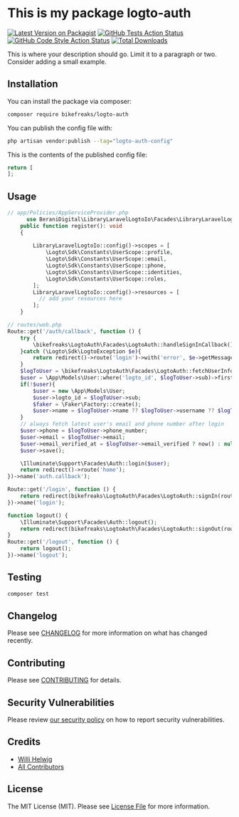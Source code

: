 # This is my package logto-auth

[![Latest Version on Packagist](https://img.shields.io/packagist/v/bikefreaks/logto-auth.svg?style=flat-square)](https://packagist.org/packages/bikefreaks/logto-auth)
[![GitHub Tests Action Status](https://img.shields.io/github/actions/workflow/status/bikefreaks/logto-auth/run-tests.yml?branch=main&label=tests&style=flat-square)](https://github.com/bikefreaks/logto-auth/actions?query=workflow%3Arun-tests+branch%3Amain)
[![GitHub Code Style Action Status](https://img.shields.io/github/actions/workflow/status/bikefreaks/logto-auth/fix-php-code-style-issues.yml?branch=main&label=code%20style&style=flat-square)](https://github.com/bikefreaks/logto-auth/actions?query=workflow%3A"Fix+PHP+code+style+issues"+branch%3Amain)
[![Total Downloads](https://img.shields.io/packagist/dt/bikefreaks/logto-auth.svg?style=flat-square)](https://packagist.org/packages/bikefreaks/logto-auth)

This is where your description should go. Limit it to a paragraph or two. Consider adding a small example.

## Installation

You can install the package via composer:

```bash
composer require bikefreaks/logto-auth
```
You can publish the config file with:

```bash
php artisan vendor:publish --tag="logto-auth-config"
```

This is the contents of the published config file:

```php
return [
];
```
## Usage

```php
// app/Policies/AppServiceProvider.php
      use BeraniDigital\LibraryLaravelLogtoIo\Facades\LibraryLaravelLogtoIo;
    public function register(): void
    {
        
        LibraryLaravelLogtoIo::config()->scopes = [
            \Logto\Sdk\Constants\UserScope::profile,
            \Logto\Sdk\Constants\UserScope::email,
            \Logto\Sdk\Constants\UserScope::phone,
            \Logto\Sdk\Constants\UserScope::identities,
            \Logto\Sdk\Constants\UserScope::roles,
        ];
        LibraryLaravelLogtoIo::config()->resources = [
          // add your resources here
        ];
    }
```

```php
// routes/web.php
Route::get('/auth/callback', function () {
    try {
        \bikefreaks\LogtoAuth\Facades\LogtoAuth::handleSignInCallback();
    }catch (\Logto\Sdk\LogtoException $e){
        return redirect()->route('login')->with('error', $e->getMessage());
    }
    $logToUser = \bikefreaks\LogtoAuth\Facades\LogtoAuth::fetchUserInfo();
    $user = \App\Models\User::where('logto_id', $logToUser->sub)->first();
    if(!$user){
        $user = new \App\Models\User;
        $user->logto_id = $logToUser->sub;
        $faker = \Faker\Factory::create();
        $user->name = $logToUser->name ?? $logToUser->username ?? $logToUser->email ?? $faker->numerify('User ####');
    }
    // always fetch latest user's email and phone number after login
    $user->phone = $logToUser->phone_number;
    $user->email = $logToUser->email;
    $user->email_verified_at = $logToUser->email_verified ? now() : null;
    $user->save();

    \Illuminate\Support\Facades\Auth::login($user);
    return redirect()->route('home');
})->name('auth.callback');

Route::get('/login', function () {
    return redirect(bikefreaks\LogtoAuth\Facades\LogtoAuth::signIn(route('auth.callback')));
})->name('login');

function logout() {
    \Illuminate\Support\Facades\Auth::logout();
    return redirect(bikefreaks\LogtoAuth\Facades\LogtoAuth::signOut(route('home')));
}
Route::get('/logout', function () {
    return logout();
})->name('logout');
```

## Testing

```bash
composer test
```

## Changelog

Please see [CHANGELOG](CHANGELOG.md) for more information on what has changed recently.

## Contributing

Please see [CONTRIBUTING](CONTRIBUTING.md) for details.

## Security Vulnerabilities

Please review [our security policy](../../security/policy) on how to report security vulnerabilities.

## Credits

- [Willi Helwig](https://github.com/aldrahastur)
- [All Contributors](../../contributors)

## License

The MIT License (MIT). Please see [License File](LICENSE.md) for more information.
